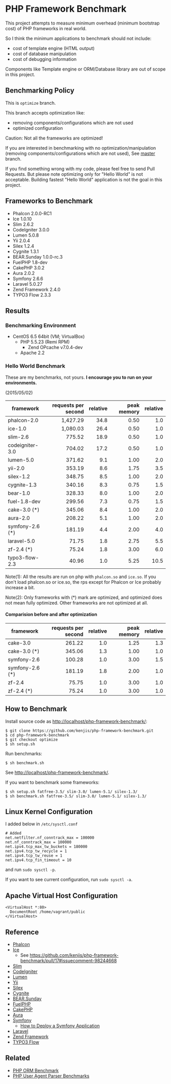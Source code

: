 # PHP Framework Benchmark

This project attempts to measure minimum overhead (minimum bootstrap cost) of PHP frameworks in real world.

So I think the minimum applications to benchmark should not include:

* cost of template engine (HTML output)
* cost of database manipulation
* cost of debugging information

Components like Template engine or ORM/Database library are out of scope in this project.

## Benchmarking Policy

This is `optimize` branch.

This branch accepts optimization like:

* removing components/configurations which are not used
* optimized configuration

Caution: Not all the frameworks are optimized!

If you are interested in benchmarking with no optimization/manipulation (removing components/configurations which are not used), See [master](https://github.com/kenjis/php-framework-benchmark/) branch.

If you find something wrong with my code, please feel free to send Pull Requests. But please note optimizing only for "Hello World" is not acceptable. Building fastest "Hello World" application is not the goal in this project.

## Frameworks to Benchmark

* Phalcon 2.0.0-RC1
* Ice 1.0.10
* Slim 2.6.2
* CodeIgniter 3.0.0
* Lumen 5.0.8
* Yii 2.0.4
* Silex 1.2.4
* Cygnite 1.3.1
* BEAR.Sunday 1.0.0-rc.3
* FuelPHP 1.8-dev
* CakePHP 3.0.2
* Aura 2.0.2
* Symfony 2.6.6
* Laravel 5.0.27
* Zend Framework 2.4.0
* TYPO3 Flow 2.3.3

## Results

### Benchmarking Environment

* CentOS 6.5 64bit (VM; VirtualBox)
  * PHP 5.5.23 (Remi RPM)
    * Zend OPcache v7.0.4-dev
  * Apache 2.2

### Hello World Benchmark

These are my benchmarks, not yours. **I encourage you to run on your environments.**

(2015/05/02)

|framework          |requests per second|relative|peak memory|relative|
|-------------------|------------------:|-------:|----------:|-------:|
|phalcon-2.0        |           1,427.29|    34.8|       0.50|     1.0|
|ice-1.0            |           1,080.03|    26.4|       0.50|     1.0|
|slim-2.6           |             775.52|    18.9|       0.50|     1.0|
|codeigniter-3.0    |             704.02|    17.2|       0.50|     1.0|
|lumen-5.0          |             371.62|     9.1|       1.00|     2.0|
|yii-2.0            |             353.19|     8.6|       1.75|     3.5|
|silex-1.2          |             348.75|     8.5|       1.00|     2.0|
|cygnite-1.3        |             340.16|     8.3|       0.75|     1.5|
|bear-1.0           |             328.33|     8.0|       1.00|     2.0|
|fuel-1.8-dev       |             299.56|     7.3|       0.75|     1.5|
|cake-3.0       (*) |             345.06|     8.4|       1.00|     2.0|
|aura-2.0           |             208.22|     5.1|       1.00|     2.0|
|symfony-2.6    (*) |             181.19|     4.4|       2.00|     4.0|
|laravel-5.0        |              71.75|     1.8|       2.75|     5.5|
|zf-2.4         (*) |              75.24|     1.8|       3.00|     6.0|
|typo3-flow-2.3     |              40.96|     1.0|       5.25|    10.5|

Note(1): All the results are run on php with `phalcon.so` and `ice.so`. If you don't load phalcon.so or ice.so, the rps except for Phalcon or Ice probably increase a bit.

Note(2): Only frameworks with (*) mark are optimized, and optimized does not mean fully optimized. Other frameworks are not optimized at all.

#### Comparision before and after optimization

|framework          |requests per second|relative|peak memory|relative|
|-------------------|------------------:|-------:|----------:|-------:|
|cake-3.0           |             261.22|     1.0|       1.25|     1.3|
|cake-3.0 (*)       |             345.06|     1.3|       1.00|     1.0|
|symfony-2.6        |             100.28|     1.0|       3.00|     1.5|
|symfony-2.6 (*)    |             181.19|     1.8|       2.00|     1.0|
|zf-2.4             |              75.75|     1.0|       3.00|     1.0|
|zf-2.4 (*)         |              75.24|     1.0|       3.00|     1.0|

## How to Benchmark

Install source code as <http://localhost/php-framework-benchmark/>:

~~~
$ git clone https://github.com/kenjis/php-framework-benchmark.git
$ cd php-framework-benchmark
$ git checkout optimize
$ sh setup.sh
~~~

Run benchmarks:

~~~
$ sh benchmark.sh
~~~

See <http://localhost/php-framework-benchmark/>.

If you want to benchmark some frameworks:

~~~
$ sh setup.sh fatfree-3.5/ slim-3.0/ lumen-5.1/ silex-1.3/
$ sh benchmark.sh fatfree-3.5/ slim-3.0/ lumen-5.1/ silex-1.3/
~~~

## Linux Kernel Configuration

I added below in `/etc/sysctl.conf`

~~~
# Added
net.netfilter.nf_conntrack_max = 100000
net.nf_conntrack_max = 100000
net.ipv4.tcp_max_tw_buckets = 180000
net.ipv4.tcp_tw_recycle = 1
net.ipv4.tcp_tw_reuse = 1
net.ipv4.tcp_fin_timeout = 10
~~~

and run `sudo sysctl -p`.

If you want to see current configuration, run `sudo sysctl -a`.

## Apache Virtual Host Configuration

~~~
<VirtualHost *:80>
  DocumentRoot /home/vagrant/public
</VirtualHost>
~~~

## Reference

* [Phalcon](http://phalconphp.com/)
* [Ice](http://www.iceframework.org/)
  * See https://github.com/kenjis/php-framework-benchmark/pull/17#issuecomment-98244668
* [Slim](http://www.slimframework.com/)
* [CodeIgniter](http://www.codeigniter.com/)
* [Lumen](http://lumen.laravel.com/)
* [Yii](http://www.yiiframework.com/)
* [Silex](http://silex.sensiolabs.org/)
* [Cygnite](http://www.cygniteframework.com/)
* [BEAR.Sunday](https://bearsunday.github.io/)
* [FuelPHP](http://fuelphp.com/)
* [CakePHP](http://cakephp.org/)
* [Aura](http://auraphp.com/)
* [Symfony](http://symfony.com/)
  * [How to Deploy a Symfony Application](http://symfony.com/doc/current/cookbook/deployment/tools.html)
* [Laravel](http://laravel.com/)
* [Zend Framework](http://framework.zend.com/)
* [TYPO3 Flow](http://flow.typo3.org/)

## Related

* [PHP ORM Benchmark](https://github.com/kenjis/php-orm-benchmark)
* [PHP User Agent Parser Benchmarks](https://github.com/kenjis/user-agent-parser-benchmarks)
